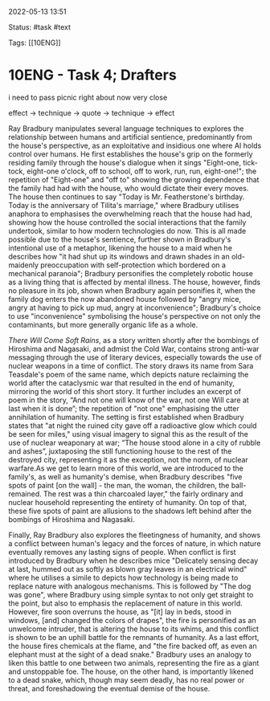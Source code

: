 2022-05-13 13:51

Status: #task #text

Tags: [[10ENG]]

# 10ENG - Task 4; Drafters
i need to pass picnic right about now very close

effect -> technique -> quote -> technique -> effect

Ray Bradbury manipulates several language techniques to explores the relationship between humans and artificial sentience, predominantly from the house's perspective, as an exploitative and insidious one where AI holds control over humans. He first establishes the house's grip on the formerly residing family through the house's dialogue when it sings "Eight-one, tick-tock, eight-one o'clock, off to school, off to work, run, run, eight-one!"; the repetition of "Eight-one" and "off to" showing the growing dependence that the family had had with the house, who would dictate their every moves. The house then continues to say "Today is Mr. Featherstone's birthday. Today is the anniversary of Tilita's marriage," where Bradbury utilises anaphora to emphasises the overwhelming reach that the house had had, showing how the house controlled the social interactions that the family undertook, similar to how modern technologies do now. This is all made possible due to the house's sentience, further shown in Bradbury's intentional use of a metaphor, likening the house to a maid when he describes how "it had shut up its windows and drawn shades in an old-maidenly preoccupation with self-protection which bordered on a mechanical paranoia"; Bradbury personifies the completely robotic house as a living thing that is affected by mental illness. The house, however, finds no pleasure in its job, shown when Bradbury again personifies it, when the family dog enters the now abandoned house followed by "angry mice, angry at having to pick up mud, angry at inconvenience"; Bradbury's choice to use "inconvenience" symbolising the house's perspective on not only the contaminants, but more generally organic life as a whole.

*There Will Come Soft Rains*, as a story written shortly after the bombings of Hiroshima and Nagasaki, and admist the Cold War, contains strong anti-war messaging through the use of literary devices, especially towards the use of nuclear weapons in a time of conflict. The story draws its name from Sara Teasdale's poem of the same name, which depicts nature reclaiming the world after the cataclysmic war that resulted in the end of humanity, mirroring the world of this short story. It further includes an excerpt of poem in the story, “And not one will know of the war, not one Will care at last when it is done”; the repetition of "not one" emphasising the utter annihilation of humanity. The setting is first established when Bradbury states that "at night the ruined city gave off a radioactive glow which could be seen for miles," using visual imagery to signal this as the result of the use of nuclear weaponary at war; “The house stood alone in a city of rubble and ashes”, juxtaposing the still functioning house to the rest of the destroyed city, representing it as the exception, not the norm, of nuclear warfare.As we get to learn more of this world, we are introduced to the family's, as well as humanity's demise, when Bradbury describes "five spots of paint [on the wall] - the man, the woman, the children, the ball- remained. The rest was a thin charcoaled layer," the fairly ordinary and nuclear household representing the entirety of humanity. On top of that, these five spots of paint are allusions to the shadows left behind after the bombings of Hiroshima and Nagasaki.

Finally, Ray Bradbury also explores the fleetingness of humanity, and shows a conflict between human's legacy and the forces of nature, in which nature eventually removes any lasting signs of people. When conflict is first introduced by Bradbury when he describes mice "Delicately sensing decay at last, hummed out as softly as blown gray leaves in an electrical wind" where he utilises a simile to depicts how technology is being made to replace nature with analogous mechanisms. This is followed by "The dog was gone", where Bradbury using simple syntax to not only get straight to the point, but also to emphasis the replacement of nature in this world. However, fire soon overruns the house, as "[it] lay in beds, stood in windows, [and] changed the colors of drapes", the fire is personified as an unwelcome intruder, that is altering the house to its whims, and this conflict is shown to be an uphill battle for the remnants of humanity. As a last effort, the house fires chemicals at the flame, and "the fire backed off, as even an elephant must at the sight of a dead snake." Bradbury uses an analogy to liken this battle to one between two animals, representing the fire as a giant and unstoppable foe. The house, on the other hand, is importantly likened to a dead snake, which, though may seem deadly, has no real power or threat, and foreshadowing the eventual demise of the house.